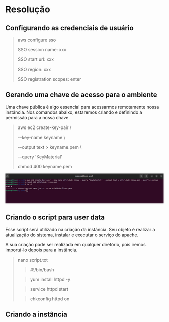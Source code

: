 
# Resolução 

## Configurando as credenciais de usuário
> aws configure sso
> 
> SSO session name: xxx
> 
> SSO start url: xxx
> 
> SSO region: xxx
> 
> SSO registration scopes: enter

## Gerando uma chave de acesso para o ambiente
Uma chave pública é algo essencial para acessarmos remotamente nossa instância. Nos comandos abaixo, estaremos criando e definindo a permissão para a nossa chave.

> aws ec2 create-key-pair \
> 
> --key-name keyname \
> 
> --output text > keyname.pem \
> 
> --query 'KeyMaterial'
> 
> chmod 400 keyname.pem 

<img src="/atividade-prints/criando-chave.png" alt="Criando a chave de acesso" />

## Criando o script para user data
Esse script será utilizado na criação da instância. Seu objeto é realizar a atualização do sistema, instalar e executar o serviço do apache.

A sua criação pode ser realizada em qualquer diretório, pois iremos importá-lo depois para a instância.
> nano script.txt
>
> > #!/bin/bash
> 
> > yum install httpd -y
> 
> > service httpd start
> 
> > chkconfig httpd on

## Criando a instância